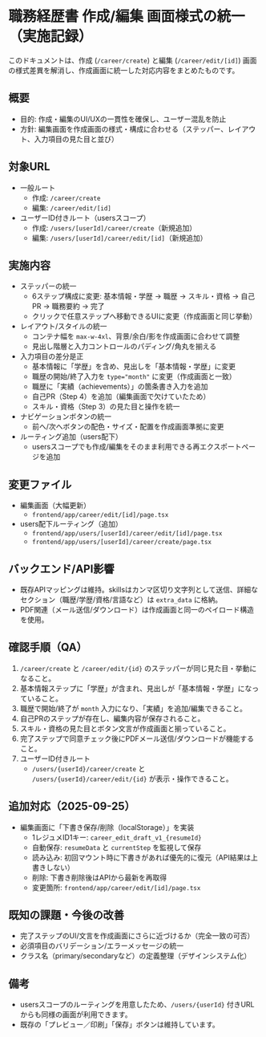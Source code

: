 # 職務経歴書 作成/編集 画面様式の統一（実施記録）

このドキュメントは、作成 (`/career/create`) と編集 (`/career/edit/[id]`) 画面の様式差異を解消し、作成画面に統一した対応内容をまとめたものです。

## 概要
- 目的: 作成・編集のUI/UXの一貫性を確保し、ユーザー混乱を防止
- 方針: 編集画面を作成画面の様式・構成に合わせる（ステッパー、レイアウト、入力項目の見た目と並び）

## 対象URL
- 一般ルート
  - 作成: `/career/create`
  - 編集: `/career/edit/[id]`
- ユーザーID付きルート（usersスコープ）
  - 作成: `/users/[userId]/career/create`（新規追加）
  - 編集: `/users/[userId]/career/edit/[id]`（新規追加）

## 実施内容
- ステッパーの統一
  - 6ステップ構成に変更: 基本情報・学歴 → 職歴 → スキル・資格 → 自己PR → 職務要約 → 完了
  - クリックで任意ステップへ移動できるUIに変更（作成画面と同じ挙動）
- レイアウト/スタイルの統一
  - コンテナ幅を `max-w-4xl`、背景/余白/影を作成画面に合わせて調整
  - 見出し階層と入力コントロールのパディング/角丸を揃える
- 入力項目の差分是正
  - 基本情報に「学歴」を含め、見出しを「基本情報・学歴」に変更
  - 職歴の開始/終了入力を `type="month"` に変更（作成画面と一致）
  - 職歴に「実績（achievements）」の箇条書き入力を追加
  - 自己PR（Step 4）を追加（編集画面で欠けていたため）
  - スキル・資格（Step 3）の見た目と操作を統一
- ナビゲーションボタンの統一
  - 前へ/次へボタンの配色・サイズ・配置を作成画面準拠に変更
- ルーティング追加（users配下）
  - usersスコープでも作成/編集をそのまま利用できる再エクスポートページを追加

## 変更ファイル
- 編集画面（大幅更新）
  - `frontend/app/career/edit/[id]/page.tsx`
- users配下ルーティング（追加）
  - `frontend/app/users/[userId]/career/edit/[id]/page.tsx`
  - `frontend/app/users/[userId]/career/create/page.tsx`

## バックエンド/API影響
- 既存APIマッピングは維持。skillsはカンマ区切り文字列として送信、詳細なセクション（職歴/学歴/資格/言語など）は `extra_data` に格納。
- PDF関連（メール送信/ダウンロード）は作成画面と同一のペイロード構造を使用。

## 確認手順（QA）
1. `/career/create` と `/career/edit/{id}` のステッパーが同じ見た目・挙動になること。
2. 基本情報ステップに「学歴」が含まれ、見出しが「基本情報・学歴」になっていること。
3. 職歴で開始/終了が `month` 入力になり、「実績」を追加/編集できること。
4. 自己PRのステップが存在し、編集内容が保存されること。
5. スキル・資格の見た目とボタン文言が作成画面と揃っていること。
6. 完了ステップで同意チェック後にPDFメール送信/ダウンロードが機能すること。
7. ユーザーID付きルート
   - `/users/{userId}/career/create` と `/users/{userId}/career/edit/{id}` が表示・操作できること。

## 追加対応（2025-09-25）
- 編集画面に「下書き保存/削除（localStorage）」を実装
  - 1レジュメID1キー: `career_edit_draft_v1_{resumeId}`
  - 自動保存: `resumeData` と `currentStep` を監視して保存
  - 読み込み: 初回マウント時に下書きがあれば優先的に復元（API結果は上書きしない）
  - 削除: 下書き削除後はAPIから最新を再取得
  - 変更箇所: `frontend/app/career/edit/[id]/page.tsx`

## 既知の課題・今後の改善
- 完了ステップのUI/文言を作成画面にさらに近づけるか（完全一致の可否）
- 必須項目のバリデーション/エラーメッセージの統一
- クラス名（primary/secondaryなど）の定義整理（デザインシステム化）

## 備考
- usersスコープのルーティングを用意したため、`/users/{userId}` 付きURLからも同様の画面が利用できます。
- 既存の「プレビュー／印刷」「保存」ボタンは維持しています。
